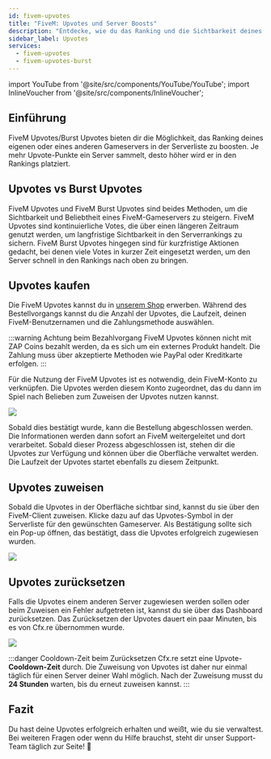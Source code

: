 ```yaml
---
id: fivem-upvotes
title: "FiveM: Upvotes und Server Boosts"
description: "Entdecke, wie du das Ranking und die Sichtbarkeit deines FiveM-Gameservers mit Upvotes für langfristiges oder schnelles Popularitätswachstum pushen kannst → Jetzt mehr erfahren"
sidebar_label: Upvotes
services:
  - fivem-upvotes
  - fivem-upvotes-burst
---
```


import YouTube from '@site/src/components/YouTube/YouTube';
import InlineVoucher from '@site/src/components/InlineVoucher';

## Einführung

FiveM Upvotes/Burst Upvotes bieten dir die Möglichkeit, das Ranking deines eigenen oder eines anderen Gameservers in der Serverliste zu boosten. Je mehr Upvote-Punkte ein Server sammelt, desto höher wird er in den Rankings platziert.

<YouTube videoId="H-bdMJTQkSM" imageSrc="https://screensaver01.zap-hosting.com/index.php/s/3NafFXm8AdQoyWM/preview" title="Schnell FiveM Upvotes bekommen!" description="Du verstehst besser, wenn du Dinge in Aktion siehst? Kein Problem! Unser Video erklärt dir alles step-by-step. Egal ob du es eilig hast oder lieber auf die unterhaltsamste Art lernst!"/>



## Upvotes vs Burst Upvotes

FiveM Upvotes und FiveM Burst Upvotes sind beides Methoden, um die Sichtbarkeit und Beliebtheit eines FiveM-Gameservers zu steigern. FiveM Upvotes sind kontinuierliche Votes, die über einen längeren Zeitraum genutzt werden, um langfristige Sichtbarkeit in den Serverrankings zu sichern. FiveM Burst Upvotes hingegen sind für kurzfristige Aktionen gedacht, bei denen viele Votes in kurzer Zeit eingesetzt werden, um den Server schnell in den Rankings nach oben zu bringen.



## Upvotes kaufen

Die FiveM Upvotes kannst du in [unserem Shop](https://zap-hosting.com/en/shop/product/fivem-upvotes/) erwerben. Während des Bestellvorgangs kannst du die Anzahl der Upvotes, die Laufzeit, deinen FiveM-Benutzernamen und die Zahlungsmethode auswählen. 

:::warning Achtung beim Bezahlvorgang
FiveM Upvotes können nicht mit ZAP Coins bezahlt werden, da es sich um ein externes Produkt handelt. Die Zahlung muss über akzeptierte Methoden wie PayPal oder Kreditkarte erfolgen.
:::

Für die Nutzung der FiveM Upvotes ist es notwendig, dein FiveM-Konto zu verknüpfen. Die Upvotes werden diesem Konto zugeordnet, das du dann im Spiel nach Belieben zum Zuweisen der Upvotes nutzen kannst. 

![](https://screensaver01.zap-hosting.com/index.php/s/2fT6CyCfzo4wEe5/download)


Sobald dies bestätigt wurde, kann die Bestellung abgeschlossen werden. Die Informationen werden dann sofort an FiveM weitergeleitet und dort verarbeitet. Sobald dieser Prozess abgeschlossen ist, stehen dir die Upvotes zur Verfügung und können über die Oberfläche verwaltet werden. Die Laufzeit der Upvotes startet ebenfalls zu diesem Zeitpunkt. 



## Upvotes zuweisen

Sobald die Upvotes in der Oberfläche sichtbar sind, kannst du sie über den FiveM-Client zuweisen. Klicke dazu auf das Upvotes-Symbol in der Serverliste für den gewünschten Gameserver. 
Als Bestätigung sollte sich ein Pop-up öffnen, das bestätigt, dass die Upvotes erfolgreich zugewiesen wurden.

![](https://screensaver01.zap-hosting.com/index.php/s/onkKXJGpWoGYWa2/download)



## Upvotes zurücksetzen

Falls die Upvotes einem anderen Server zugewiesen werden sollen oder beim Zuweisen ein Fehler aufgetreten ist, kannst du sie über das Dashboard zurücksetzen. Das Zurücksetzen der Upvotes dauert ein paar Minuten, bis es von Cfx.re übernommen wurde. 

![](https://screensaver01.zap-hosting.com/index.php/s/LjcYptAkZ6dfH8Y/preview)

:::danger Cooldown-Zeit beim Zurücksetzen
Cfx.re setzt eine Upvote-**Cooldown-Zeit** durch. Die Zuweisung von Upvotes ist daher nur einmal täglich für einen Server deiner Wahl möglich. Nach der Zuweisung musst du **24 Stunden** warten, bis du erneut zuweisen kannst. 
:::




## Fazit

Du hast deine Upvotes erfolgreich erhalten und weißt, wie du sie verwaltest. Bei weiteren Fragen oder wenn du Hilfe brauchst, steht dir unser Support-Team täglich zur Seite! 🙂

<InlineVoucher />